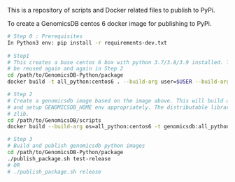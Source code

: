 This is a repository of scripts and Docker related files to publish to PyPi.

To create a GenomicsDB centos 6 docker image for publishing to PyPi.

```bash
# Step 0 : Prerequisites
In Python3 env: pip install -r requirements-dev.txt
 
# Step1
# This creates a base centos 6 box with python 3.7/3.8/3.9 installed. This may be built once and cached to
# be reused again and again in Step 2
cd /path/to/GenomicsDB-Python/package
docker build -t all_python:centos6 . --build-arg user=$USER --build-arg user_id=`id -u` --build-arg group_id=`id -g`

# Step 2
# Create a genomicsdb image based on the image above. This will build and install GenomicsDB into /usr/local
# and setup GENOMICSDB_HOME env appropriately. The distributable libraries should have dependencies only on
# zlib.
cd /path/to/GenomicsDB/scripts
docker build --build-arg os=all_python:centos6 -t genomicsdb:all_python .

# Step 3
# Build and publish genomicsdb python images
cd /path/to/GenomicsDB-Python/package
./publish_package.sh test-release
# OR
# ./publish_package.sh release
```
